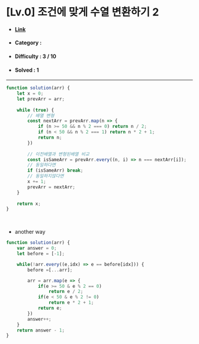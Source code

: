 # [Lv.0] 조건에 맞게 수열 변환하기 2 
* #### [Link](https://school.programmers.co.kr/learn/courses/30/lessons/181881)
* #### Category : 
* #### Difficulty : 3 / 10  
* #### Solved : 1

<hr />

```js
function solution(arr) {
    let x = 0;
    let prevArr = arr; 
    
    while (true) {
        // 배열 변형 
        const nextArr = prevArr.map(n => {
            if (n >= 50 && n % 2 === 0) return n / 2;
            if (n < 50 && n % 2 === 1) return n * 2 + 1;
            return n;
        })     
        
        // 이전배열과 변형된배열 비교
        const isSameArr = prevArr.every((n, i) => n === nextArr[i]);
        // 동일하다면
        if (isSameArr) break;
        // 동일하지않다면 
        x += 1;
        prevArr = nextArr;
    }
    
    return x;
}
```

<br />

* another way 
```js
function solution(arr) {
    var answer = 0;
    let before = [-1];

    while(!arr.every((e,idx) => e == before[idx])) {
        before =[...arr];

        arr = arr.map(e => {
            if(e >= 50 & e % 2 == 0)
                return e / 2;
            if(e < 50 & e % 2 != 0)
                return e * 2 + 1;
            return e;
        })
        answer++;
    }
    return answer - 1;
}
```